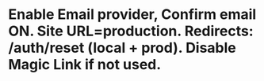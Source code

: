 # Enable Email provider, Confirm email ON. Site URL=production. Redirects: /auth/reset (local + prod). Disable Magic Link if not used.
